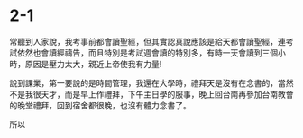 # 2-1

常聽到人家說，我考事前都會讀聖經，但其實認真說應該是給天都會讀聖經，連考試依然也會讀經禱告，而且特別是考試週會讀的特別多，有時一天會讀到三個小時，原因是壓力太大，親近上帝使我有力量!

說到課業，第一要說的是時間管理，我還在大學時，禮拜天是沒有在念書的，當然不是我很天才，而是早上作禮拜，下午主日學的服事，晚上回台南再參加台南教會的晚堂禮拜，回到宿舍都很晚，也沒有體力念書了。

所以

